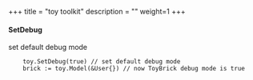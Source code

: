 +++
title = "toy toolkit"
description = ""
weight=1
+++

#### SetDebug

set default debug mode 

```golang
	toy.SetDebug(true) // set default debug mode 
	brick := toy.Model(&User{}) // now ToyBrick debug mode is true
	
```